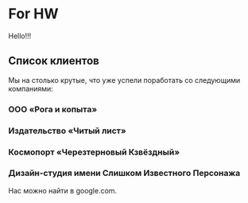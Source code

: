 # For HW

Hello!!!

## Список клиентов

Мы на столько крутые, что уже успели поработать со следующими компаниями:

### ООО «Рога и копыта»

### Издательство «Читый лист»

### Космопорт «Черезтерновый Кзвёздный»

### Дизайн-студия имени Слишком Известного Персонажа

Нас можно найти в google.com.